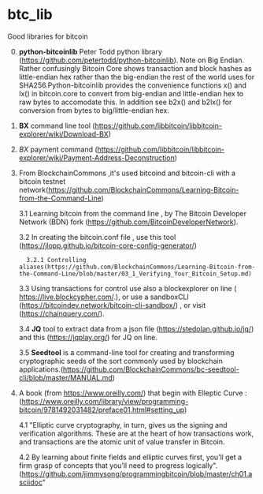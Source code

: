 # btc_lib
Good libraries for bitcoin

0. **python-bitcoinlib** Peter Todd python library (https://github.com/petertodd/python-bitcoinlib). Note on Big Endian.
Rather confusingly Bitcoin Core shows transaction and block hashes as little-endian hex rather than the big-endian the rest of the world uses for SHA256.Python-bitcoinlib provides the convenience functions x() and lx() in bitcoin.core to convert from big-endian and little-endian hex to raw bytes to accomodate this. In addition see b2x() and b2lx() for conversion from bytes to big/little-endian hex.

1. **BX** command line tool (https://github.com/libbitcoin/libbitcoin-explorer/wiki/Download-BX)
2. *BX* payment command (https://github.com/libbitcoin/libbitcoin-explorer/wiki/Payment-Address-Deconstruction)

3. From BlockchainCommons ,it's used bitcoind and bitcoin-cli  with a bitcoin  testnet network(https://github.com/BlockchainCommons/Learning-Bitcoin-from-the-Command-Line)

   3.1 Learning bitcoin from the command line ,  by The Bitcoin Developer Network (BDN) fork (https://github.com/BitcoinDeveloperNetwork).
   
   3.2 In creating the bitcoin.conf file , use this tool (https://jlopp.github.io/bitcoin-core-config-generator/)
   
         3.2.1 Controlling aliases(https://github.com/BlockchainCommons/Learning-Bitcoin-from-the-Command-Line/blob/master/03_1_Verifying_Your_Bitcoin_Setup.md)
   
   3.3 Using transactions for control use also a blockexplorer on line ( https://live.blockcypher.com/.), or  use a sandboxCLI (https://bitcoindev.network/bitcoin-cli-sandbox/) , or visit (https://chainquery.com/).
   
   3.4 **JQ** tool to extract data from a json file (https://stedolan.github.io/jq/) and this (https://jqplay.org/) for JQ on line.
   
   3.5 **Seedtool** is a command-line tool for creating and transforming cryptographic seeds of the sort commonly used by blockchain applications.(https://github.com/BlockchainCommons/bc-seedtool-cli/blob/master/MANUAL.md)

4. A book  (from https://www.oreilly.com/) that begin with Elleptic Curve :(https://www.oreilly.com/library/view/programming-bitcoin/9781492031482/preface01.html#setting_up)

   4.1 "Elliptic curve cryptography, in turn, gives us the signing and verification algorithms. These are at the heart of how transactions work, and transactions are the atomic unit of value transfer in Bitcoin. 
   
   4.2 By learning about finite fields and elliptic curves first, you’ll get a firm grasp of concepts that you’ll need to progress logically".(https://github.com/jimmysong/programmingbitcoin/blob/master/ch01.asciidoc"
